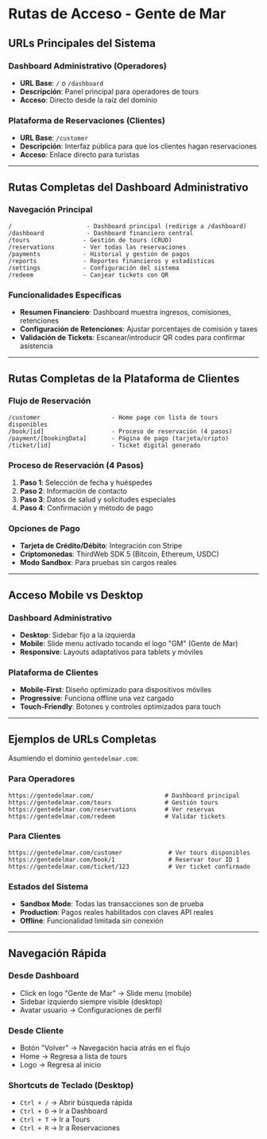 # Rutas de Acceso - Gente de Mar

## URLs Principales del Sistema

### Dashboard Administrativo (Operadores)
- **URL Base**: `/` o `/dashboard`
- **Descripción**: Panel principal para operadores de tours
- **Acceso**: Directo desde la raíz del dominio

### Plataforma de Reservaciones (Clientes)
- **URL Base**: `/customer`
- **Descripción**: Interfaz pública para que los clientes hagan reservaciones
- **Acceso**: Enlace directo para turistas

---

## Rutas Completas del Dashboard Administrativo

### Navegación Principal
```
/                     - Dashboard principal (redirige a /dashboard)
/dashboard            - Dashboard financiero central
/tours               - Gestión de tours (CRUD)
/reservations        - Ver todas las reservaciones
/payments            - Historial y gestión de pagos
/reports             - Reportes financieros y estadísticas
/settings            - Configuración del sistema
/redeem              - Canjear tickets con QR
```

### Funcionalidades Específicas
- **Resumen Financiero**: Dashboard muestra ingresos, comisiones, retenciones
- **Configuración de Retenciones**: Ajustar porcentajes de comisión y taxes
- **Validación de Tickets**: Escanear/introducir QR codes para confirmar asistencia

---

## Rutas Completas de la Plataforma de Clientes

### Flujo de Reservación
```
/customer                    - Home page con lista de tours disponibles
/book/[id]                   - Proceso de reservación (4 pasos)
/payment/[bookingData]       - Página de pago (tarjeta/cripto)
/ticket/[id]                 - Ticket digital generado
```

### Proceso de Reservación (4 Pasos)
1. **Paso 1**: Selección de fecha y huéspedes
2. **Paso 2**: Información de contacto
3. **Paso 3**: Datos de salud y solicitudes especiales
4. **Paso 4**: Confirmación y método de pago

### Opciones de Pago
- **Tarjeta de Crédito/Débito**: Integración con Stripe
- **Criptomonedas**: ThirdWeb SDK 5 (Bitcoin, Ethereum, USDC)
- **Modo Sandbox**: Para pruebas sin cargos reales

---

## Acceso Mobile vs Desktop

### Dashboard Administrativo
- **Desktop**: Sidebar fijo a la izquierda
- **Mobile**: Slide menu activado tocando el logo "GM" (Gente de Mar)
- **Responsive**: Layouts adaptativos para tablets y móviles

### Plataforma de Clientes
- **Mobile-First**: Diseño optimizado para dispositivos móviles
- **Progressive**: Funciona offline una vez cargado
- **Touch-Friendly**: Botones y controles optimizados para touch

---

## Ejemplos de URLs Completas

Asumiendo el dominio `gentedelmar.com`:

### Para Operadores
```
https://gentedelmar.com/                    # Dashboard principal
https://gentedelmar.com/tours               # Gestión tours
https://gentedelmar.com/reservations        # Ver reservas
https://gentedelmar.com/redeem              # Validar tickets
```

### Para Clientes
```
https://gentedelmar.com/customer             # Ver tours disponibles
https://gentedelmar.com/book/1               # Reservar tour ID 1
https://gentedelmar.com/ticket/123           # Ver ticket confirmado
```

### Estados del Sistema
- **Sandbox Mode**: Todas las transacciones son de prueba
- **Production**: Pagos reales habilitados con claves API reales
- **Offline**: Funcionalidad limitada sin conexión

---

## Navegación Rápida

### Desde Dashboard
- Click en logo "Gente de Mar" → Slide menu (mobile)
- Sidebar izquierdo siempre visible (desktop)
- Avatar usuario → Configuraciones de perfil

### Desde Cliente
- Botón "Volver" → Navegación hacia atrás en el flujo
- Home → Regresa a lista de tours
- Logo → Regresa al inicio

### Shortcuts de Teclado (Desktop)
- `Ctrl + /` → Abrir búsqueda rápida
- `Ctrl + D` → Ir a Dashboard
- `Ctrl + T` → Ir a Tours
- `Ctrl + R` → Ir a Reservaciones